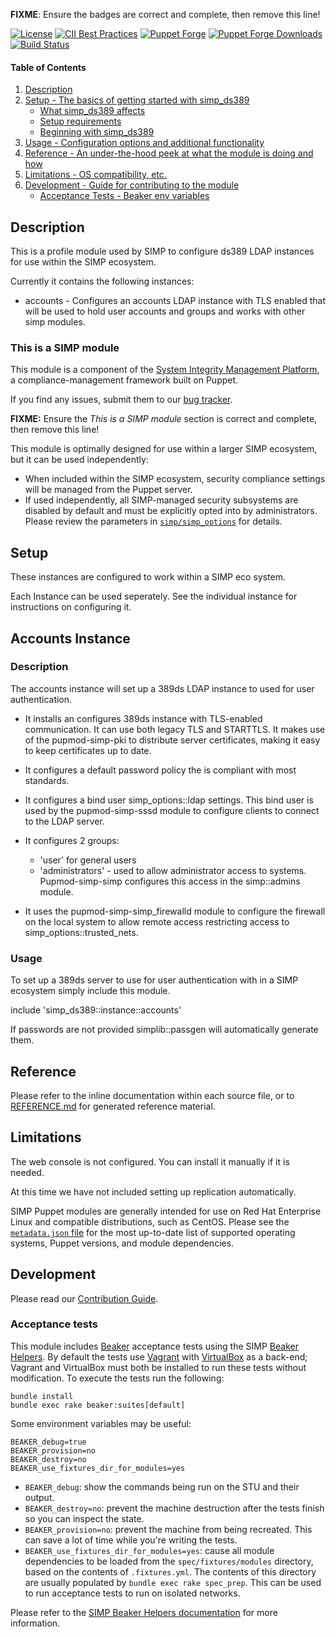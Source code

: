 **FIXME**: Ensure the badges are correct and complete, then remove this line!

[![License](https://img.shields.io/:license-apache-blue.svg)](http://www.apache.org/licenses/LICENSE-2.0.html)
[![CII Best Practices](https://bestpractices.coreinfrastructure.org/projects/73/badge)](https://bestpractices.coreinfrastructure.org/projects/73)
[![Puppet Forge](https://img.shields.io/puppetforge/v/simp/simp_ds389.svg)](https://forge.puppetlabs.com/simp/simp_ds389)
[![Puppet Forge Downloads](https://img.shields.io/puppetforge/dt/simp/simp_ds389.svg)](https://forge.puppetlabs.com/simp/simp_ds389)
[![Build Status](https://travis-ci.org/simp/pupmod-simp-simp_ds389.svg)](https://travis-ci.org/simp/pupmod-simp-simp_ds389)

#### Table of Contents

<!-- vim-markdown-toc GFM -->
1. [Description](#description)
2. [Setup - The basics of getting started with simp_ds389](#setup)
    * [What simp_ds389 affects](#what-simp_ds389-affects)
    * [Setup requirements](#setup-requirements)
    * [Beginning with simp_ds389](#beginning-with-simp_ds389)
3. [Usage - Configuration options and additional functionality](#usage)
4. [Reference - An under-the-hood peek at what the module is doing and how](#reference)
5. [Limitations - OS compatibility, etc.](#limitations)
6. [Development - Guide for contributing to the module](#development)
    * [Acceptance Tests - Beaker env variables](#acceptance-tests)

<!-- vim-markdown-toc -->

## Description

This is a profile module used by SIMP to configure ds389  LDAP instances
for use within the SIMP ecosystem. 

Currently it contains the following instances:

* accounts - Configures an accounts LDAP instance with TLS enabled that will be used to
     hold user accounts and groups and works with other simp modules.


### This is a SIMP module

This module is a component of the [System Integrity Management
Platform](https://simp-project.com), a compliance-management framework built on
Puppet.

If you find any issues, submit them to our [bug
tracker](https://simp-project.atlassian.net/).

**FIXME:** Ensure the *This is a SIMP module* section is correct and complete, then remove this line!

This module is optimally designed for use within a larger SIMP ecosystem, but
it can be used independently:

 * When included within the SIMP ecosystem, security compliance settings will
   be managed from the Puppet server.
 * If used independently, all SIMP-managed security subsystems are disabled by
   default and must be explicitly opted into by administrators.  Please review
   the parameters in
   [`simp/simp_options`](https://github.com/simp/pupmod-simp-simp_options) for
   details.

## Setup

These instances are configured to work within a SIMP eco system.

Each Instance can be used seperately.  See the individual instance for instructions
on configuring it.

## Accounts Instance

### Description
The accounts instance will set up a 389ds LDAP instance to used for user authentication.


* It installs an configures 389ds instance with TLS-enabled communication. It can use
  both legacy TLS and STARTTLS.  It makes use of the pupmod-simp-pki to distribute
  server certificates, making it easy to keep certificates up to date.

* It configures a default password policy the is compliant with most standards.

* It configures a bind user  simp_options::ldap settings.  This bind user is
  used by the pupmod-simp-sssd module  to configure clients to connect to the LDAP server.

* It configures 2 groups:
  - 'user' for general users
  - 'administrators' - used to allow administrator access to systems.  Pupmod-simp-simp
    configures this access in the  simp::admins module.

* It uses the pupmod-simp-simp_firewalld module to configure the firewall on the local system
  to allow remote access restricting access to simp_options::trusted_nets.

### Usage

To set up a 389ds server to use for user authentication with in a SIMP ecosystem
simply include this module.

include 'simp_ds389::instance::accounts'

If passwords are not provided simplib::passgen will automatically generate them.

## Reference

Please refer to the inline documentation within each source file, or to
[REFERENCE.md](./REFERENCE.md) for generated reference material.

## Limitations

The web console is not configured.  You can install it manually if it is needed.

At this time we have not  included setting up replication automatically.

SIMP Puppet modules are generally intended for use on Red Hat Enterprise Linux
and compatible distributions, such as CentOS. Please see the
[`metadata.json` file](./metadata.json) for the most up-to-date list of
supported operating systems, Puppet versions, and module dependencies.

## Development

Please read our [Contribution Guide](https://simp-doc.readthedocs.io/en/stable/contributors_guide/index.html).

### Acceptance tests

This module includes [Beaker](https://github.com/puppetlabs/beaker) acceptance
tests using the SIMP [Beaker Helpers](https://github.com/simp/rubygem-simp-beaker-helpers).
By default the tests use [Vagrant](https://www.vagrantup.com/) with
[VirtualBox](https://www.virtualbox.org) as a back-end; Vagrant and VirtualBox
must both be installed to run these tests without modification. To execute the
tests run the following:

```shell
bundle install
bundle exec rake beaker:suites[default]
```
Some environment variables may be useful:

```shell
BEAKER_debug=true
BEAKER_provision=no
BEAKER_destroy=no
BEAKER_use_fixtures_dir_for_modules=yes
```

* `BEAKER_debug`: show the commands being run on the STU and their output.
* `BEAKER_destroy=no`: prevent the machine destruction after the tests finish so you can inspect the state.
* `BEAKER_provision=no`: prevent the machine from being recreated. This can save a lot of time while you're writing the tests.
* `BEAKER_use_fixtures_dir_for_modules=yes`: cause all module dependencies to be loaded from the `spec/fixtures/modules` directory, based on the contents of `.fixtures.yml`.  The contents of this directory are usually populated by `bundle exec rake spec_prep`.  This can be used to run acceptance tests to run on isolated networks.


Please refer to the [SIMP Beaker Helpers documentation](https://github.com/simp/rubygem-simp-beaker-helpers/blob/master/README.md)
for more information.
